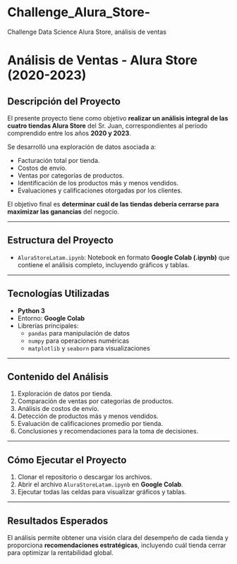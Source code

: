 # Challenge_Alura_Store-
Challenge Data Science Alura Store, análisis de ventas 

# Análisis de Ventas - Alura Store (2020-2023)

## Descripción del Proyecto
El presente proyecto tiene como objetivo **realizar un análisis integral de las cuatro tiendas Alura Store** del Sr. Juan, correspondientes al período comprendido entre los años **2020 y 2023**.  

Se desarrolló una exploración de datos asociada a:
- Facturación total por tienda.
- Costos de envío.
- Ventas por categorías de productos.
- Identificación de los productos más y menos vendidos.
- Evaluaciones y calificaciones otorgadas por los clientes.

El objetivo final es **determinar cuál de las tiendas debería cerrarse para maximizar las ganancias** del negocio.

---

## Estructura del Proyecto
- `AluraStoreLatam.ipynb`: Notebook en formato **Google Colab (.ipynb)** que contiene el análisis completo, incluyendo gráficos y tablas.   
---

## Tecnologías Utilizadas
- **Python 3**  
- Entorno: **Google Colab**  
- Librerías principales:  
  - `pandas` para manipulación de datos  
  - `numpy` para operaciones numéricas  
  - `matplotlib` y `seaborn` para visualizaciones  

---

## Contenido del Análisis
1. Exploración de datos por tienda.  
2. Comparación de ventas por categorías de productos.  
3. Análisis de costos de envío.  
4. Detección de productos más y menos vendidos.  
5. Evaluación de calificaciones promedio por tienda.  
6. Conclusiones y recomendaciones para la toma de decisiones.  

---

## Cómo Ejecutar el Proyecto
1. Clonar el repositorio o descargar los archivos.  
2. Abrir el archivo `AluraStoreLatam.ipynb` en **Google Colab**.  
3. Ejecutar todas las celdas para visualizar gráficos y tablas.  

---

## Resultados Esperados
El análisis permite obtener una visión clara del desempeño de cada tienda y proporciona **recomendaciones estratégicas**, incluyendo cuál tienda cerrar para optimizar la rentabilidad global.


